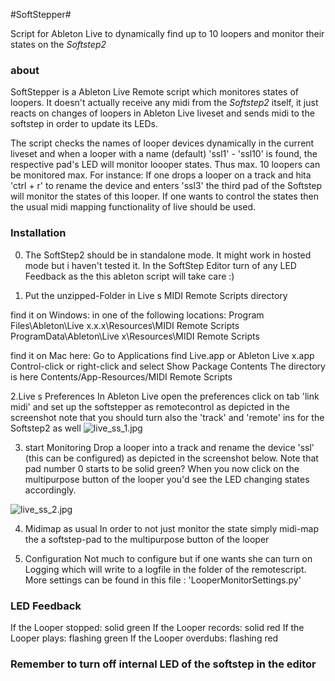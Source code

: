 #SoftStepper#

Script for Ableton Live to dynamically find up to 10 loopers and monitor their states on the *Softstep2*

### about ###

SoftStepper is a Ableton Live Remote script which monitores states of loopers.
It doesn't  actually receive any midi from the *Softstep2* itself, it just reacts on 
changes of loopers in Ableton Live liveset and sends midi to the softstep in order to update its LEDs. 

The script checks the names of looper devices dynamically in the current liveset and when a looper with a name (default) 'ssl1' - 'ssl10' is found, the respective
pad's LED will monitor loooper states. Thus max. 10 loopers can be monitored max.
For instance:
If one drops a looper on a track and hita 'ctrl + r' to rename the device and enters
'ssl3' the third pad of the Softstep will monitor the states of this looper.
If one wants to control the states then the usual midi mapping functionality of live should be used. 


### Installation ###
0. The SoftStep2 should be in standalone mode. It might work in hosted mode but i haven't tested it. In the SoftStep Editor turn of any LED Feedback as the this ableton script will take care :) 

1. Put the unzipped-Folder in Live s MIDI Remote Scripts directory

find it on Windows:
in one of the following locations: 
Program Files\Ableton\Live x.x.x\Resources\MIDI Remote Scripts 
ProgramData\Ableton\Live x\Resources\MIDI Remote Scripts 

find it on Mac here:
Go to Applications
find Live.app or Ableton Live x.app
Control-click or right-click and select Show Package Contents
The directory is here Contents/App-Resources/MIDI Remote Scripts  

2.Live s Preferences 
In Ableton Live open the preferences
click on tab 'link midi' and set up the softstepper as remotecontrol 
as depicted in the screenshot
note that you should turn also the 'track' and 'remote' ins for the Softstep2 as well
![live_ss_1.jpg](https://bitbucket.org/repo/M8b74b/images/3176132190-live_ss_1.jpg)

3. start Monitoring
Drop a looper into a track and rename the device 'ssl' (this can be configured) as depicted in the screenshot below.
Note that pad number 0 starts to be solid green?
When you now click on the multipurpose button of the looper you'd see the LED changing states accordingly.

![live_ss_2.jpg](https://bitbucket.org/repo/M8b74b/images/4267606010-live_ss_2.jpg)

4. Midimap as usual
In order to not just monitor the state simply midi-map the a softstep-pad to the multipurpose button of the looper

5. Configuration
Not much to configure but if one wants she can turn on Logging which will write to a logfile 
in the folder of the remotescript. More settings can be found in this file : 'LooperMonitorSettings.py' 

### LED Feedback ###

If the Looper stopped: solid green
If the Looper records: solid red
If the Looper plays: flashing green
If the Looper overdubs: flashing red



### Remember to turn off internal LED of the softstep in the editor ###